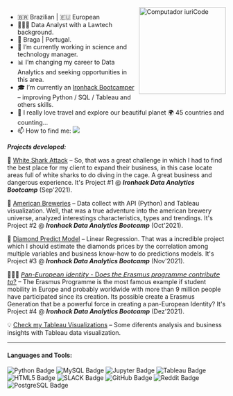 <img src="https://raw.githubusercontent.com/MicaelliMedeiros/micaellimedeiros/master/image/computer-illustration.png" min-width="400px" max-width="200px" width="200px" align="right" alt="Computador iuriCode">

- 🇧🇷 Brazilian | :eu: European
- 👨🏻‍💼 Data Analyst with a Lawtech background.
- 📍 Braga | Portugal.
- 💼 I’m currently working in science and technology manager.
- 📊 I’m changing my career to Data Analytics and seeking opportunities in this area.
- 🎓 I’m currently an [Ironhack Bootcamper](https://www.ironhack.com/) – improving Python / SQL / Tableau and others skills.
- 💬 I really love travel and explore our beautiful planet 🌍 45 countries and counting...  
- 📫 How to find me:     <a href="#" alt="Linkedin"> <img src="https://img.shields.io/badge/-Linkedin-0e76a8?style=flatsquare&logo=Linkedin&logoColor=white&link=https://www.linkedin.com/in/lucio-ferraz-a05a668a/" /></a> 

***Projects developed:***

🦈 [White Shark Attack](https://github.com/LucioFerraz/Shark_Attack_Project/) –  So, that was a great challenge in which I had to find the best place for my client to expand their business, in this case locate areas full of white sharks to do diving in the cage. A great business and dangerous experience. It's Project #1 @ ***Ironhack Data Analytics Bootcamp*** (Sep'2021).

🍺 [American Breweries](https://public.tableau.com/app/profile/lucio.ferraz/viz/BrewryDb/Dashboard11) – Data collect with API (Python) and Tableau visualization. Well, that was a true adventure into the american brewery universe, analyzed interestings characteristics, types and trendings. It's Project #2 @ ***Ironhack Data Analytics Bootcamp*** (Oct'2021).

💎 [Diamond Predict Model](https://github.com/LucioFerraz/DiamondsProject) – Linear Regression. That was a incredible project which I should estimate the diamonds prices by the correlation among multiple variables and business know-how to do predictions models. It's Project #3 @ ***Ironhack Data Analytics Bootcamp*** (Nov'2021).

👨🏻‍🎓 [𝘗𝘢𝘯-𝘌𝘶𝘳𝘰𝘱𝘦𝘢𝘯 𝘪𝘥𝘦𝘯𝘵𝘪𝘵𝘺 - D𝘰𝘦𝘴 𝘵𝘩𝘦 𝘌𝘳𝘢𝘴𝘮𝘶𝘴 𝘱𝘳𝘰𝘨𝘳𝘢𝘮𝘮𝘦 𝘤𝘰𝘯𝘵𝘳𝘪𝘣𝘶𝘵𝘦 𝘵𝘰?](https://github.com/LucioFerraz/PanEuropean-Identity-ErasmusProgramme) – The Erasmus Programme is the most famous example if student mobility in Europe and probably worldwide with more than 9 million people have participated since its creation. Its possible create a Erasmus Generation that be a powerful force in creating a pan-European Identity? It's Project #4 @ ***Ironhack Data Analytics Bootcamp*** (Dez'2021).

💡 [Check my Tableau Visualizations](https://public.tableau.com/app/profile/lucio.ferraz) – Some diferents analysis and business insights with Tableau data visualization. 


<hr>

#### Languages and Tools:

![Python Badge](https://img.shields.io/badge/Python-FFD43B?style=for-the-badge&logo=python&logoColor=darkgreen)
![MySQL Badge](https://img.shields.io/badge/MySQL-0000FF?style=for-the-badge&logo=mysql&logoColor=white)
![Jupyter Badge](https://img.shields.io/badge/Jupyter-F37626?style=for-the-badge&logo=jupyter&logoColor=white)
![Tableau Badge](https://img.shields.io/badge/Tableau-E21627?style=for-the-badge&logo=tableau&logoColor=white)
![HTML5 Badge](https://img.shields.io/badge/HTML5-E34F26?style=for-the-badge&logo=html5&logoColor=white)
![SLACK Badge](https://img.shields.io/badge/Slack-4A154B?style=for-the-badge&logo=slack&logoColor=white)
![GitHub Badge](https://img.shields.io/badge/GitHub-100000?style=for-the-badge&logo=github&logoColor=white)
![Reddit Badge](https://img.shields.io/badge/Reddit-FF4500?style=for-the-badge&logo=reddit&logoColor=white)
![PostgreSQL Badge](https://img.shields.io/badge/PostgreSQL-316192?style=for-the-badge&logo=postgresql&logoColor=white)

<br>
